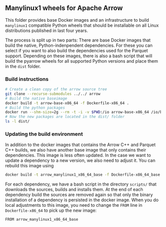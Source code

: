<!---
  Licensed to the Apache Software Foundation (ASF) under one
  or more contributor license agreements.  See the NOTICE file
  distributed with this work for additional information
  regarding copyright ownership.  The ASF licenses this file
  to you under the Apache License, Version 2.0 (the
  "License"); you may not use this file except in compliance
  with the License.  You may obtain a copy of the License at

    http://www.apache.org/licenses/LICENSE-2.0

  Unless required by applicable law or agreed to in writing,
  software distributed under the License is distributed on an
  "AS IS" BASIS, WITHOUT WARRANTIES OR CONDITIONS OF ANY
  KIND, either express or implied.  See the License for the
  specific language governing permissions and limitations
  under the License.
-->

## Manylinux1 wheels for Apache Arrow

This folder provides base Docker images and an infrastructure to build
`manylinux1` compatible Python wheels that should be installable on all
Linux distributions published in last four years.

The process is split up in two parts: There are base Docker images that build
the native, Python-indenpendent dependencies. For these you can select if you
want to also build the dependencies used for the Parquet support. Depending on
these images, there is also a bash script that will build the pyarrow wheels
for all supported Python versions and place them in the `dist` folder.

### Build instructions

```bash
# Create a clean copy of the arrow source tree
git clone --recurse-submodules ../../ arrow
# Build the native baseimage
docker build -t arrow-base-x86_64 -f Dockerfile-x86_64 .
# Build the python packages
docker run --shm-size=2g --rm -t -i -v $PWD:/io arrow-base-x86_64 /io/build_arrow.sh
# Now the new packages are located in the dist/ folder
ls -l dist/
```

### Updating the build environment

In addition to the docker images that contains the Arrow C++ and Parquet C++
builds, we also have another base image that only contains their dependencies.
This image is less often updated. In the case we want to update a dependency to
a new version, we also need to adjust it. You can rebuild this image using

```bash
docker build -t arrow_manylinux1_x86_64_base -f Dockerfile-x86_64_base .
```

For each dependency, we have a bash script in the directory `scripts/` that
downloads the sources, builds and installs them. At the end of each dependency
build the sources are removed again so that only the binary installation of a
dependency is persisted in the docker image. When you do local adjustments to
this image, you need to change the `FROM` line in `Dockerfile-x86_64` to pick up
the new image:

```
FROM arrow_manylinux1_x86_64_base
```
